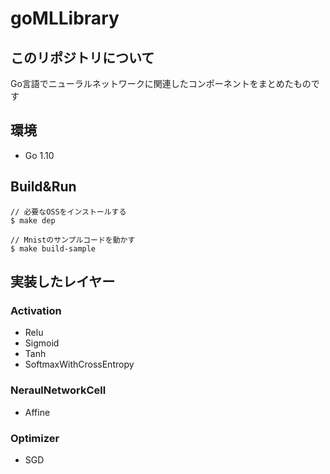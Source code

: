 # goMLLibrary

## このリポジトリについて

Go言語でニューラルネットワークに関連したコンポーネントをまとめたものです

## 環境

* Go 1.10

## Build&Run

```Sh
// 必要なOSSをインストールする
$ make dep

// Mnistのサンプルコードを動かす
$ make build-sample
```
## 実装したレイヤー

### Activation

* Relu
* Sigmoid
* Tanh
* SoftmaxWithCrossEntropy

### NeraulNetworkCell

* Affine

### Optimizer

* SGD
